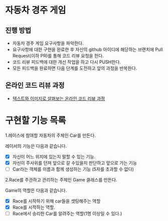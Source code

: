 # 자동차 경주 게임
## 진행 방법
* 자동차 경주 게임 요구사항을 파악한다.
* 요구사항에 대한 구현을 완료한 후 자신의 github 아이디에 해당하는 브랜치에 Pull Request(이하 PR)를 통해 코드 리뷰 요청을 한다.
* 코드 리뷰 피드백에 대한 개선 작업을 하고 다시 PUSH한다.
* 모든 피드백을 완료하면 다음 단계를 도전하고 앞의 과정을 반복한다.

## 온라인 코드 리뷰 과정
* [텍스트와 이미지로 살펴보는 온라인 코드 리뷰 과정](https://github.com/next-step/nextstep-docs/tree/master/codereview)



# 구현할 기능 목록

1.레이스에 참여할 자동차의 주체인 Car를 만든다.

레이서의 기능은 다음과 같습니다.

- [x] 자신이 어느 위치에 있는지 말할 수 있는 기능.
- [x] 자신이 주사위를 던져 앞으로 갈 수있을지 판단하고 앞으로 가는 기능
- [ ] Car라는 객체를 이름과 함께 생성하는 기능 (5자를 초과할 수 없다)

2.Race를 주관하고 관리하는 주체인 Game 클래스를 만든다.

Game의 역할은 다음과 같습니다.

- [x] Race를 시작하기 위해 car들을 셋팅해주는 역할
- [x] Race를 시작하는 역할.
- [ ] Race에서 승리한 Car를 알려주는 역할(1명 이상일 수 있다.)